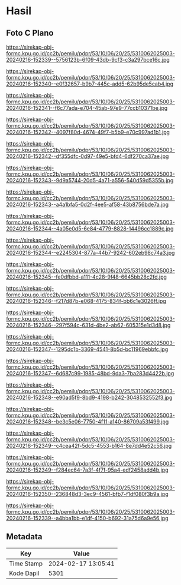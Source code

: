 # Hasil

## Foto C Plano

https://sirekap-obj-formc.kpu.go.id/cc2b/pemilu/pdpr/53/10/06/20/25/5310062025003-20240216-152339--5756123b-6f09-43db-9cf3-c3a297bce16c.jpg

https://sirekap-obj-formc.kpu.go.id/cc2b/pemilu/pdpr/53/10/06/20/25/5310062025003-20240216-152340--e0f32657-b9b7-445c-add5-62b95de5cab4.jpg

https://sirekap-obj-formc.kpu.go.id/cc2b/pemilu/pdpr/53/10/06/20/25/5310062025003-20240216-152341--f6c77ada-e704-45ab-97e9-77ccb10371be.jpg

https://sirekap-obj-formc.kpu.go.id/cc2b/pemilu/pdpr/53/10/06/20/25/5310062025003-20240216-152342--4097f80d-4674-49f7-b5b9-e70c997ad1b1.jpg

https://sirekap-obj-formc.kpu.go.id/cc2b/pemilu/pdpr/53/10/06/20/25/5310062025003-20240216-152342--df355dfc-0d97-49e5-bfd4-6df270ca37ae.jpg

https://sirekap-obj-formc.kpu.go.id/cc2b/pemilu/pdpr/53/10/06/20/25/5310062025003-20240216-152343--9d9a5744-20d5-4a71-a556-540d59d5355b.jpg

https://sirekap-obj-formc.kpu.go.id/cc2b/pemilu/pdpr/53/10/06/20/25/5310062025003-20240216-152343--a4a1bfa5-0d2f-4ee5-af58-43b8756bde7a.jpg

https://sirekap-obj-formc.kpu.go.id/cc2b/pemilu/pdpr/53/10/06/20/25/5310062025003-20240216-152344--4a05e0d5-6e84-4779-8828-14496cc1889c.jpg

https://sirekap-obj-formc.kpu.go.id/cc2b/pemilu/pdpr/53/10/06/20/25/5310062025003-20240216-152344--e2245304-877a-44b7-9242-602eb98c74a3.jpg

https://sirekap-obj-formc.kpu.go.id/cc2b/pemilu/pdpr/53/10/06/20/25/5310062025003-20240216-152345--fe0dfbbd-a111-4c28-9f48-6645bb28c2fd.jpg

https://sirekap-obj-formc.kpu.go.id/cc2b/pemilu/pdpr/53/10/06/20/25/5310062025003-20240216-152346--f217d87b-e068-4175-834f-bb6c1e3026ff.jpg

https://sirekap-obj-formc.kpu.go.id/cc2b/pemilu/pdpr/53/10/06/20/25/5310062025003-20240216-152346--297f594c-631d-4be2-ab62-605315e1d3d8.jpg

https://sirekap-obj-formc.kpu.go.id/cc2b/pemilu/pdpr/53/10/06/20/25/5310062025003-20240216-152347--1295dc1b-3369-4541-8b5d-bc11969ebbfc.jpg

https://sirekap-obj-formc.kpu.go.id/cc2b/pemilu/pdpr/53/10/06/20/25/5310062025003-20240216-152347--6d687c99-1985-48bd-9da3-7ba283d4422b.jpg

https://sirekap-obj-formc.kpu.go.id/cc2b/pemilu/pdpr/53/10/06/20/25/5310062025003-20240216-152348--e90ad5f9-8bd9-4198-b242-3048532552f3.jpg

https://sirekap-obj-formc.kpu.go.id/cc2b/pemilu/pdpr/53/10/06/20/25/5310062025003-20240216-152348--be3c5e06-7750-4f11-a140-86709a53f499.jpg

https://sirekap-obj-formc.kpu.go.id/cc2b/pemilu/pdpr/53/10/06/20/25/5310062025003-20240216-152349--c4cea42f-5dc5-4553-b164-8e7dd4e52c56.jpg

https://sirekap-obj-formc.kpu.go.id/cc2b/pemilu/pdpr/53/10/06/20/25/5310062025003-20240216-152349--f284ec64-7a3f-4f7f-95a4-edf2458add4b.jpg

https://sirekap-obj-formc.kpu.go.id/cc2b/pemilu/pdpr/53/10/06/20/25/5310062025003-20240216-152350--236848d3-3ec9-4561-bfb7-f1df080f3b9a.jpg

https://sirekap-obj-formc.kpu.go.id/cc2b/pemilu/pdpr/53/10/06/20/25/5310062025003-20240216-152339--a4bba1bb-e1df-4150-b692-31a75d6a9e56.jpg


## Metadata

| Key        | Value               |
| ---------- | ------------------- |
| Time Stamp | 2024-02-17 13:05:41 |
| Kode Dapil | 5301                |



